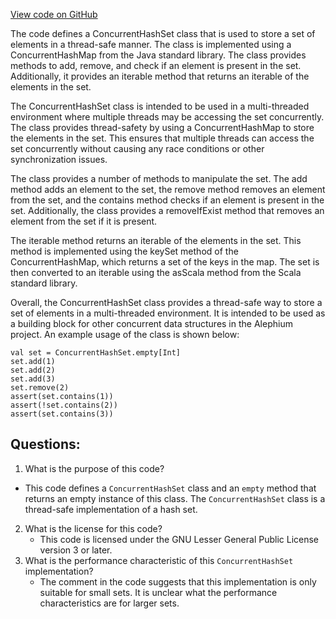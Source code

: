 [View code on GitHub](https://github.com/alephium/alephium/util/src/main/scala/org/alephium/util/ConcurrentHashSet.scala)

The code defines a ConcurrentHashSet class that is used to store a set of elements in a thread-safe manner. The class is implemented using a ConcurrentHashMap from the Java standard library. The class provides methods to add, remove, and check if an element is present in the set. Additionally, it provides an iterable method that returns an iterable of the elements in the set.

The ConcurrentHashSet class is intended to be used in a multi-threaded environment where multiple threads may be accessing the set concurrently. The class provides thread-safety by using a ConcurrentHashMap to store the elements in the set. This ensures that multiple threads can access the set concurrently without causing any race conditions or other synchronization issues.

The class provides a number of methods to manipulate the set. The add method adds an element to the set, the remove method removes an element from the set, and the contains method checks if an element is present in the set. Additionally, the class provides a removeIfExist method that removes an element from the set if it is present.

The iterable method returns an iterable of the elements in the set. This method is implemented using the keySet method of the ConcurrentHashMap, which returns a set of the keys in the map. The set is then converted to an iterable using the asScala method from the Scala standard library.

Overall, the ConcurrentHashSet class provides a thread-safe way to store a set of elements in a multi-threaded environment. It is intended to be used as a building block for other concurrent data structures in the Alephium project. An example usage of the class is shown below:

```
val set = ConcurrentHashSet.empty[Int]
set.add(1)
set.add(2)
set.add(3)
set.remove(2)
assert(set.contains(1))
assert(!set.contains(2))
assert(set.contains(3))
```
## Questions: 
 1. What is the purpose of this code?
   - This code defines a `ConcurrentHashSet` class and an `empty` method that returns an empty instance of this class. The `ConcurrentHashSet` class is a thread-safe implementation of a hash set.
2. What is the license for this code?
   - This code is licensed under the GNU Lesser General Public License version 3 or later.
3. What is the performance characteristic of this `ConcurrentHashSet` implementation?
   - The comment in the code suggests that this implementation is only suitable for small sets. It is unclear what the performance characteristics are for larger sets.